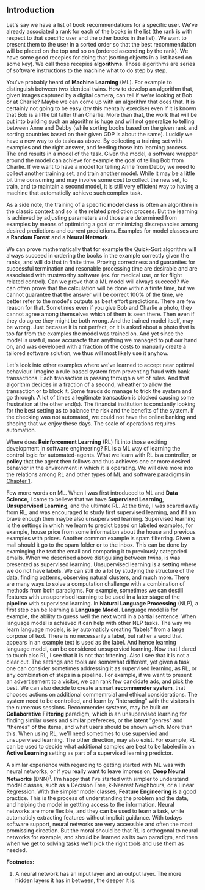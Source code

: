 ## Introduction

Let's say we have a list of book recommendations for a specific user.
We've already associated a rank for each of the books in the list
(the rank is with respect to that specific user and the other books in the list).
We want to present them to the user in a sorted
order so that the best recommendation will be placed on the top and so on (ordered ascending by the rank).
We have some good recepies for doing that (sorting objects in a list based on some key).
We call those recepies __algorithms__.
Those algorithms are series of software instructions to the machine what to do step by step.

You've probably heard of __Machine Learning__ (ML). For example to distinguish between two identical twins.
How to develop an algorithm that, given images captured by a digital camera,
can tell if we're looking at Bob or at Charlie? Maybe we can come up with an algorithm that does that.
It is certainly not going to be easy (try this mentally exercise)
even if it is known that Bob is a little bit taller than Charlie.
More than that, the work that will be put into building such an algorithm is huge and will not
generalize to telling between Anne and Debby
(while sorting books based on the given rank and sorting countries based on their given GDP
is about the same).
Luckily we have a new way to do tasks as above.
By collecting a training set with examples and the right answer, and feeding those into learning process.
The end results in a model of the task. Given the model,
a software wrapper around the model can achieve for example the goal of telling Bob from Charlie.
If we want to have a model for telling Anne from Debby we need to collect another training set,
and train another model. While it may be a little bit time consuming and may involve some cost to collect
the new set, to train, and to maintain a second model,
it is still very efficient way to having a machine that automaticlly achieve such complex task.

As a side note, the training of a specific __model class__ is often an algorithm in the classic context 
and so is the related prediction process. But the learning is achieved by adjusting parameters and those are determined
from examples by means of optimizing a goal or minimizing discrepancies among desired predictions and current predictions. Examples for model classes are a __Random Forest__ and a __Neural Network__.

We can prove mathematically that for example the Quick-Sort algorithm will always succeed
in ordering the books in the
example correctly given the ranks, and will do that in finite time.
Proving correctness and guaranties for successful termination and resonable processing time are desirable
and are associated with trustworthy software (ex. for medical use, or for flight related control). 
Can we prove that a ML model will always succeed? We can often prove that the calculation will
be done within a finite time,
but we cannot guarantee that the answer will be correct 100% of the time,
we better refer to the model's outputs as best effort predictions.
There are few reason for that.
Sometimes even if you give Bob and Charlie a photo,
they cannot agree among themselves which of them is seen there.
Then even if they do agree they might be both wrong.
And the trained model itself, may be wrong. Just becasue it is not perfect,
or it is asked about a photo that is too far from the examples the model was trained on.
And yet since the model is useful, more accuracte than anything we managed to put our hand on,
and was developed with a fraction of the costs to manually create a tailored software solution,
we thus will most likely use it anyhow.

Let's look into other examples where we've learned to accept near optimal behaviour.
Imagine a rule-based system from preventing fraud with bank transactions.
Each transaction is passing through a set of rules. And that algorithm decides in a fraction of a second, wheather to allow the transaction
or to block it. Some frauds do manage to trick the system and go through.
A lot of times a legitimate transaction is blocked causing some frustration at the other end(s).
The financial institution is constantly looking for the best setting as to balance the risk and the benefits of the system.
If the checking was not automated, we could not have the online banking and shoping that we enjoy these days.
The scale of operations requires automation.

Where does __Reinforcement Learning__ (RL) fit into those exciting development in software engineering? RL is a ML way of learning the control logic for automated-agents.
What we learn with RL is a controller, or __policy__ that the agent then follows and thus achieves one or more
desired behavior in the environment in which it is operating.
We will dive more into the relations among RL and other types of ML and software paradigms in  [Chapter 1](chapter-01.md).

Few more words on ML. When I was first introduced to ML and __Data Science__, I came to believe that we have __Supervised Learning__, __Unsupervised Learning__, and the ultimate RL. At the time, I was scared away from RL, and was encouraged to study first supervised learning, and if I am brave enough then maybe also unsupervised learning. Supervised learning is the settings in which we learn to predict based on labeled examples, for example, house price from some information about the house and previous examples with prices. Another common example is spam filterring. Given a mail should it go to the spam folder or to the inbox. This can be done by examinging the text the email and comparing it to previously categoried emails. When we described above distiguising between twins, is was presented as supervised learning. Unsupervised learning is a setting where we do not have labels. We can still do a lot by studying the structure of the data, finding patterns, observing natural clusters, and much more. There are many ways to solve a computation challenge with a combination of methods from both paradigms. For example, sometimes we can destill features with unsupervised learning to be used in a later stage of the __pipeline__ with supervised learning. In __Natural Language Processing__ (NLP), a first step can be learning a __Language Model__. Language model is for example, the ability to guess well the next word in a partial sentence. When language model is achieved it can help with other NLP tasks. The way we learn language models, is by automaticly creating "labels" from a large corpose of text. There is no necessarily a label, but rather a word that appears in an example text is used as the label. And hence learning language model, can be considered unsupervied learning. Now that I dared to touch also RL, I see that it is not that fritening. Also I see that it is not a clear cut. The settings and tools are somewhat different, yet given a task, one can consider sometimes addressing it as supervised learning, as RL, or any combination of steps in a pipeline. For example, if we want to present an advertisement to a visitor, we can rank few candidate ads, and pick the best. We can also decide to create a smart __recommender system__, that chooses actions on additional commemrcial and ethical considerations. The system need to be controlled, and learn by "interacting" with the visitors in the numerous sessions. Recommender systems, may be built on __Collaborative Filtering__ paradigm, which is an unsupervised learning for finding similar users and similar prefereces, or the latent "genres" and "themes" of the items, and what users should be shown which.
More than this. When using RL, we'll need sometimes to use supervied and unsupervised learning. The other direction, may also exist. For example, RL can be used to decide what additional samples are best to be labeled in an __Active Learning__ setting as part of a supervised learning predictor.

A similar experience with regarding to getting started with ML was with neural networks, or if you really want to leave impression, __Deep Neural Networks__ (DNN)<sup>1</sup>. I'm happy that I've started with simpler to understand model classes, such as a Decision Tree, k-Nearest Neighbours, or a Linear Regression. With the simpler model classes, __Feature Engineering__ is a good practice. This is the process of understanding the problem and the data, and helping the model in gettting access to the information. Neural networks are more flexible, and they can be used to learn a task, while automaticly extracting features without implicit guidance. With todays software support, neural networks are very accessible and often the most promissing direction. But the moral should be that RL is orthogonal to neural networks for example, and should be learned as its own paradigm, and then when we get to solving tasks we'll pick the right tools and use them as needed.

**Footnotes:**

1. A neural network has an input layer and an output layer. The more hidden layers it has in between, the deeper it is.
